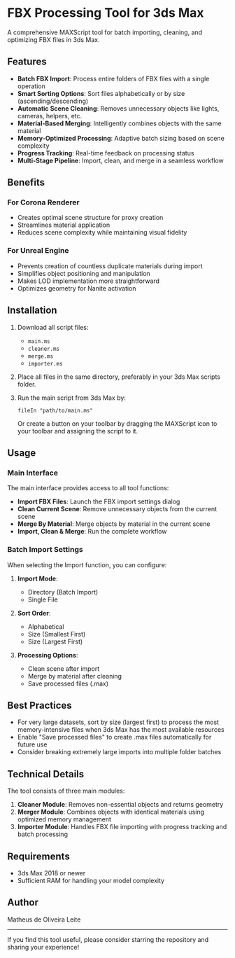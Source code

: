 # FBX Processing Tool for 3ds Max

A comprehensive MAXScript tool for batch importing, cleaning, and optimizing FBX files in 3ds Max.


## Features

- **Batch FBX Import**: Process entire folders of FBX files with a single operation
- **Smart Sorting Options**: Sort files alphabetically or by size (ascending/descending)
- **Automatic Scene Cleaning**: Removes unnecessary objects like lights, cameras, helpers, etc.
- **Material-Based Merging**: Intelligently combines objects with the same material
- **Memory-Optimized Processing**: Adaptive batch sizing based on scene complexity
- **Progress Tracking**: Real-time feedback on processing status
- **Multi-Stage Pipeline**: Import, clean, and merge in a seamless workflow

## Benefits

### For Corona Renderer
- Creates optimal scene structure for proxy creation
- Streamlines material application
- Reduces scene complexity while maintaining visual fidelity

### For Unreal Engine
- Prevents creation of countless duplicate materials during import
- Simplifies object positioning and manipulation
- Makes LOD implementation more straightforward
- Optimizes geometry for Nanite activation

## Installation

1. Download all script files:
   - `main.ms`
   - `cleaner.ms`
   - `merge.ms`
   - `importer.ms`
   
2. Place all files in the same directory, preferably in your 3ds Max scripts folder.

3. Run the main script from 3ds Max by:
   ```
   fileIn "path/to/main.ms"
   ```
   
   Or create a button on your toolbar by dragging the MAXScript icon to your toolbar and assigning the script to it.

## Usage

### Main Interface

The main interface provides access to all tool functions:

- **Import FBX Files**: Launch the FBX import settings dialog
- **Clean Current Scene**: Remove unnecessary objects from the current scene
- **Merge By Material**: Merge objects by material in the current scene
- **Import, Clean & Merge**: Run the complete workflow

### Batch Import Settings

When selecting the Import function, you can configure:

1. **Import Mode**:
   - Directory (Batch Import)
   - Single File

2. **Sort Order**:
   - Alphabetical
   - Size (Smallest First)
   - Size (Largest First)

3. **Processing Options**:
   - Clean scene after import
   - Merge by material after cleaning
   - Save processed files (.max)

## Best Practices

- For very large datasets, sort by size (largest first) to process the most memory-intensive files when 3ds Max has the most available resources
- Enable "Save processed files" to create .max files automatically for future use
- Consider breaking extremely large imports into multiple folder batches

## Technical Details

The tool consists of three main modules:

1. **Cleaner Module**: Removes non-essential objects and returns geometry
2. **Merger Module**: Combines objects with identical materials using optimized memory management
3. **Importer Module**: Handles FBX file importing with progress tracking and batch processing

## Requirements

- 3ds Max 2018 or newer
- Sufficient RAM for handling your model complexity

## Author

Matheus de Oliveira Leite

---

If you find this tool useful, please consider starring the repository and sharing your experience!